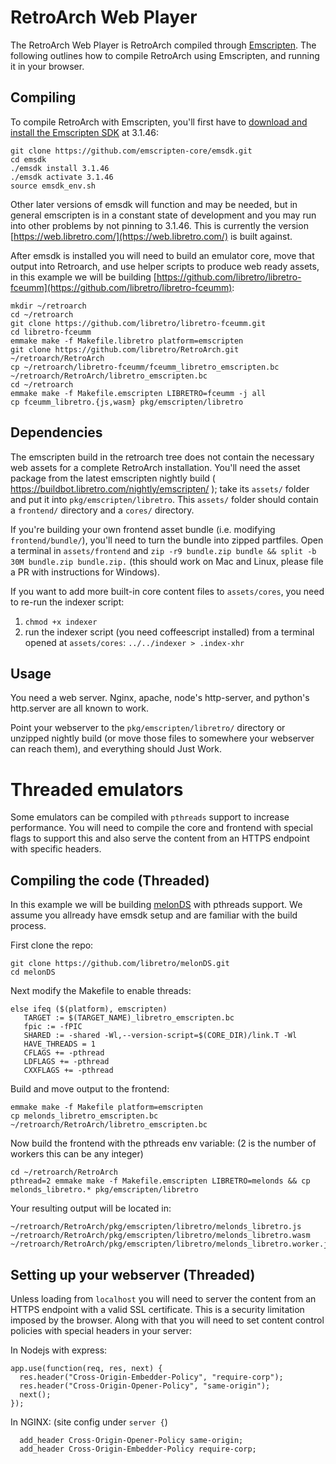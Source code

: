 # RetroArch Web Player

The RetroArch Web Player is RetroArch compiled through [Emscripten](https://emscripten.org/). The following outlines how to compile RetroArch using Emscripten, and running it in your browser.

## Compiling

To compile RetroArch with Emscripten, you'll first have to [download and install the Emscripten SDK](https://emscripten.org/docs/getting_started/downloads.html) at 3.1.46:

```
git clone https://github.com/emscripten-core/emsdk.git
cd emsdk
./emsdk install 3.1.46
./emsdk activate 3.1.46
source emsdk_env.sh
```

Other later versions of emsdk will function and may be needed, but in general emscripten is in a constant state of development and you may run into other problems by not pinning to 3.1.46. This is currently the version [https://web.libretro.com/](https://web.libretro.com/) is built against.

After emsdk is installed you will need to build an emulator core, move that output into Retroarch, and use helper scripts to produce web ready assets, in this example we will be building [https://github.com/libretro/libretro-fceumm](https://github.com/libretro/libretro-fceumm):

```
mkdir ~/retroarch
cd ~/retroarch
git clone https://github.com/libretro/libretro-fceumm.git
cd libretro-fceumm
emmake make -f Makefile.libretro platform=emscripten
git clone https://github.com/libretro/RetroArch.git ~/retroarch/RetroArch
cp ~/retroarch/libretro-fceumm/fceumm_libretro_emscripten.bc ~/retroarch/RetroArch/libretro_emscripten.bc
cd ~/retroarch
emmake make -f Makefile.emscripten LIBRETRO=fceumm -j all
cp fceumm_libretro.{js,wasm} pkg/emscripten/libretro
```

## Dependencies

The emscripten build in the retroarch tree does not contain the necessary web assets for a complete RetroArch installation.  You'll need the asset package from the latest emscripten nightly build ( https://buildbot.libretro.com/nightly/emscripten/ ); take its `assets/` folder and put it into `pkg/emscripten/libretro`.  This `assets/` folder should contain a `frontend/` directory and a `cores/` directory.

If you're building your own frontend asset bundle (i.e. modifying `frontend/bundle/`), you'll need to turn the bundle into zipped partfiles.  Open a terminal in `assets/frontend` and `zip -r9 bundle.zip bundle && split -b 30M bundle.zip bundle.zip.` (this should work on Mac and Linux, please file a PR with instructions for Windows).

If you want to add more built-in core content files to `assets/cores`, you need to re-run the indexer script:

1. `chmod +x indexer`
2. run the indexer script (you need coffeescript installed) from a terminal opened at `assets/cores`: `../../indexer > .index-xhr`

## Usage

You need a web server.  Nginx, apache, node's http-server, and python's http.server are all known to work.

Point your webserver to the `pkg/emscripten/libretro/` directory or unzipped nightly build (or move those files to somewhere your webserver can reach them), and everything should Just Work.

# Threaded emulators

Some emulators can be compiled with `pthreads` support to increase performance. You will need to compile the core and frontend with special flags to support this and also serve the content from an HTTPS endpoint with specific headers.

## Compiling the code (Threaded)

In this example we will be building [melonDS](https://github.com/libretro/melonDS) with pthreads support. We assume you allready have emsdk setup and are familiar with the build process.

First clone the repo:

```
git clone https://github.com/libretro/melonDS.git
cd melonDS
```

Next modify the Makefile to enable threads:

```
else ifeq ($(platform), emscripten)
   TARGET := $(TARGET_NAME)_libretro_emscripten.bc
   fpic := -fPIC
   SHARED := -shared -Wl,--version-script=$(CORE_DIR)/link.T -Wl
   HAVE_THREADS = 1
   CFLAGS += -pthread
   LDFLAGS += -pthread
   CXXFLAGS += -pthread
```

Build and move output to the frontend:

```
emmake make -f Makefile platform=emscripten
cp melonds_libretro_emscripten.bc ~/retroarch/RetroArch/libretro_emscripten.bc
```

Now build the frontend with the pthreads env variable: (2 is the number of workers this can be any integer)

```
cd ~/retroarch/RetroArch
pthread=2 emmake make -f Makefile.emscripten LIBRETRO=melonds && cp melonds_libretro.* pkg/emscripten/libretro
```

Your resulting output will be located in:

```
~/retroarch/RetroArch/pkg/emscripten/libretro/melonds_libretro.js
~/retroarch/RetroArch/pkg/emscripten/libretro/melonds_libretro.wasm
~/retroarch/RetroArch/pkg/emscripten/libretro/melonds_libretro.worker.js
```

## Setting up your webserver (Threaded)

Unless loading from `localhost` you will need to server the content from an HTTPS endpoint with a valid SSL certificate. This is a security limitation imposed by the browser. Along with that you will need to set content control policies with special headers in your server: 

In Nodejs with express:

```
app.use(function(req, res, next) {
  res.header("Cross-Origin-Embedder-Policy", "require-corp");
  res.header("Cross-Origin-Opener-Policy", "same-origin");
  next();
});
```

In NGINX: (site config under `server {`)

```
  add_header Cross-Origin-Opener-Policy same-origin;
  add_header Cross-Origin-Embedder-Policy require-corp;
```
